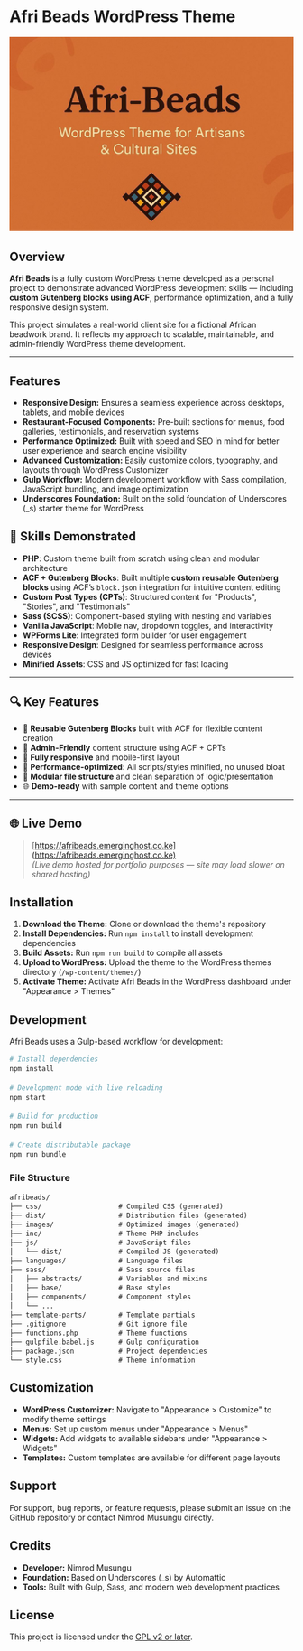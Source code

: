 # Afri Beads WordPress Theme

![Afri Beads Theme Preview](screenshot.png)

## Overview

**Afri Beads** is a fully custom WordPress theme developed as a personal project to demonstrate advanced WordPress development skills — including **custom Gutenberg blocks using ACF**, performance optimization, and a fully responsive design system.

This project simulates a real-world client site for a fictional African beadwork brand. It reflects my approach to scalable, maintainable, and admin-friendly WordPress theme development.

---

## Features

- **Responsive Design:** Ensures a seamless experience across desktops, tablets, and mobile devices
- **Restaurant-Focused Components:** Pre-built sections for menus, food galleries, testimonials, and reservation systems
- **Performance Optimized:** Built with speed and SEO in mind for better user experience and search engine visibility
- **Advanced Customization:** Easily customize colors, typography, and layouts through WordPress Customizer
- **Gulp Workflow:** Modern development workflow with Sass compilation, JavaScript bundling, and image optimization
- **Underscores Foundation:** Built on the solid foundation of Underscores (\_s) starter theme for WordPress

## 🧰 Skills Demonstrated

- **PHP**: Custom theme built from scratch using clean and modular architecture
- **ACF + Gutenberg Blocks**: Built multiple **custom reusable Gutenberg blocks** using ACF’s `block.json` integration for intuitive content editing
- **Custom Post Types (CPTs)**: Structured content for "Products", "Stories", and "Testimonials"
- **Sass (SCSS)**: Component-based styling with nesting and variables
- **Vanilla JavaScript**: Mobile nav, dropdown toggles, and interactivity
- **WPForms Lite**: Integrated form builder for user engagement
- **Responsive Design**: Designed for seamless performance across devices
- **Minified Assets**: CSS and JS optimized for fast loading

---

## 🔍 Key Features

- 🧩 **Reusable Gutenberg Blocks** built with ACF for flexible content creation
- 🔧 **Admin-Friendly** content structure using ACF + CPTs
- 📱 **Fully responsive** and mobile-first layout
- 💨 **Performance-optimized**: All scripts/styles minified, no unused bloat
- 📂 **Modular file structure** and clean separation of logic/presentation
- 🌐 **Demo-ready** with sample content and theme options

---

## 🌐 Live Demo

> [https://afribeads.emerginghost.co.ke](https://afribeads.emerginghost.co.ke)  
> _(Live demo hosted for portfolio purposes — site may load slower on shared hosting)_

## Installation

1. **Download the Theme:** Clone or download the theme's repository
2. **Install Dependencies:** Run `npm install` to install development dependencies
3. **Build Assets:** Run `npm run build` to compile all assets
4. **Upload to WordPress:** Upload the theme to the WordPress themes directory (`/wp-content/themes/`)
5. **Activate Theme:** Activate Afri Beads in the WordPress dashboard under "Appearance > Themes"

## Development

Afri Beads uses a Gulp-based workflow for development:

```bash
# Install dependencies
npm install

# Development mode with live reloading
npm start

# Build for production
npm run build

# Create distributable package
npm run bundle
```

### File Structure

```
afribeads/
├── css/                   # Compiled CSS (generated)
├── dist/                  # Distribution files (generated)
├── images/                # Optimized images (generated)
├── inc/                   # Theme PHP includes
├── js/                    # JavaScript files
│   └── dist/              # Compiled JS (generated)
├── languages/             # Language files
├── sass/                  # Sass source files
│   ├── abstracts/         # Variables and mixins
│   ├── base/              # Base styles
│   ├── components/        # Component styles
│   └── ...
├── template-parts/        # Template partials
├── .gitignore             # Git ignore file
├── functions.php          # Theme functions
├── gulpfile.babel.js      # Gulp configuration
├── package.json           # Project dependencies
└── style.css              # Theme information
```

## Customization

- **WordPress Customizer:** Navigate to "Appearance > Customize" to modify theme settings
- **Menus:** Set up custom menus under "Appearance > Menus"
- **Widgets:** Add widgets to available sidebars under "Appearance > Widgets"
- **Templates:** Custom templates are available for different page layouts

## Support

For support, bug reports, or feature requests, please submit an issue on the GitHub repository or contact Nimrod Musungu directly.

## Credits

- **Developer:** Nimrod Musungu
- **Foundation:** Based on Underscores (\_s) by Automattic
- **Tools:** Built with Gulp, Sass, and modern web development practices

## License

This project is licensed under the [GPL v2 or later](LICENSE).
